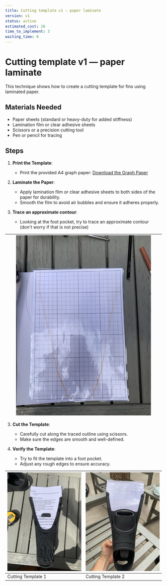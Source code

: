 ```yaml
---
title: Cutting template v1 — paper laminate
version: v1
status: active
estimated_cost: 20
time_to_implement: 3
waiting_time: 0
---
```

# Cutting template v1 — paper laminate

This technique shows how to create a cutting template for fins using laminated paper.

## Materials Needed

- Paper sheets (standard or heavy-duty for added stiffness)
- Lamination film or clear adhesive sheets
- Scissors or a precision cutting tool
- Pen or pencil for tracing

## Steps

1. **Print the Template**:
    - Print the provided A4 graph paper: [Download the Graph Paper](./graph_paper.pdf)

2. **Laminate the Paper**:
    - Apply lamination film or clear adhesive sheets to both sides of the paper for durability.
    - Smooth the film to avoid air bubbles and ensure it adheres properly.

3. **Trace an approximate contour**:
    - Looking at the foot pocket, try to trace an approximate contour (don't worry if that is not precise)

|          |          | ![Paper Template](sf_paper_template.jpeg) |          |          |
|----------|----------|-------------------------------------------|----------|----------|

3. **Cut the Template**:
    - Carefully cut along the traced outline using scissors.
    - Make sure the edges are smooth and well-defined.

4. **Verify the Template**:
    - Try to fit the template into a foot pocket.
    - Adjust any rough edges to ensure accuracy.

| ![Cutting Template 1](sf_cutting_template_01.jpeg) | ![Cutting Template 2](sf_cutting_template_02.jpeg) |
|----------------------------------------------------|----------------------------------------------------|
| Cutting Template 1                                 | Cutting Template 2                                 |

